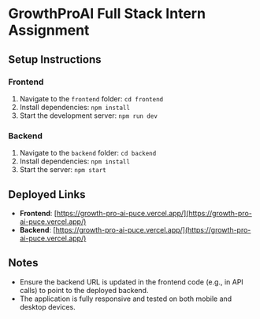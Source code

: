 # GrowthProAI Full Stack Intern Assignment

## Setup Instructions

### Frontend
1. Navigate to the `frontend` folder: `cd frontend`
2. Install dependencies: `npm install`
3. Start the development server: `npm run dev`

### Backend
1. Navigate to the `backend` folder: `cd backend`
2. Install dependencies: `npm install`
3. Start the server: `npm start`

## Deployed Links
- **Frontend**: [https://growth-pro-ai-puce.vercel.app/](https://growth-pro-ai-puce.vercel.app/)
- **Backend**: [https://growth-pro-ai-puce.vercel.app/](https://growth-pro-ai-puce.vercel.app/)

## Notes
- Ensure the backend URL is updated in the frontend code (e.g., in API calls) to point to the deployed backend.
- The application is fully responsive and tested on both mobile and desktop devices.